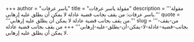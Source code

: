 +++
author = "ياسر عرفات"
title = "مقولة ياسر عرفات"
description = '''مقولة ياسر عرفات: من يقف بجانب قضية عادلة لا يمكن أن يطلق عليه إرهابي.'''
quote = '''من يقف بجانب قضية عادلة لا يمكن أن يطلق عليه إرهابي.'''
slug = '''من-يقف-بجانب-قضية-عادلة-لا-يمكن-أن-يطلق-عليه-إرهابي'''
+++
من يقف بجانب قضية عادلة لا يمكن أن يطلق عليه إرهابي.
